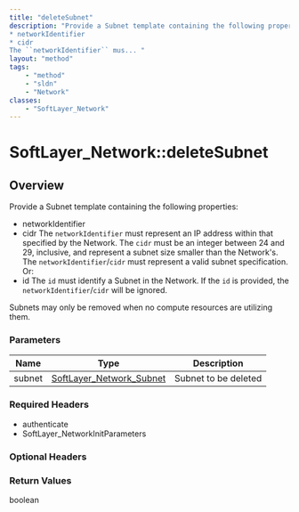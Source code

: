 ```yaml
---
title: "deleteSubnet"
description: "Provide a Subnet template containing the following properties: 
* networkIdentifier
* cidr
The ``networkIdentifier`` mus... "
layout: "method"
tags:
    - "method"
    - "sldn"
    - "Network"
classes:
    - "SoftLayer_Network"
---
```

# SoftLayer_Network::deleteSubnet
## Overview 


Provide a Subnet template containing the following properties: 
* networkIdentifier
* cidr
The ``networkIdentifier`` must represent an IP address within that specified by the Network. The ``cidr`` must be an integer between 24 and 29, inclusive, and represent a subnet size smaller than the Network's. The ``networkIdentifier``/``cidr`` must represent a valid subnet specification. Or: 
* id
The ``id`` must identify a Subnet in the Network. If the ``id`` is provided, the ``networkIdentifier``/``cidr`` will be ignored. 

Subnets may only be removed when no compute resources are utilizing them. 

### Parameters 
|Name | Type | Description |
| --- | --- | --- |
|subnet| <a href='/reference/datatypes/SoftLayer_Network_Subnet'>SoftLayer_Network_Subnet </a>| Subnet to be deleted|


### Required Headers
* authenticate
* SoftLayer_NetworkInitParameters

### Optional Headers

### Return Values
boolean
